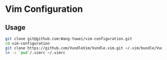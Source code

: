 # Vim Configuration

## Usage
```bash
git clone git@github.com:Wang-Yuwei/vim-configuration.git
cd vim-configuration
git clone https://github.com/VundleVim/Vundle.vim.git ~/.vim/bundle/Vundle.vim
ln -s `pwd`/.vimrc ~/.vimrc
```
